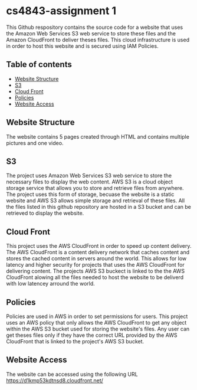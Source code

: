 # cs4843-assignment 1
This Github respository contains the source code for a website that uses the Amazon Web Services S3 web service to store these files and the Amazon CloudFront to deliver theses files. This cloud infrastructure is used in order to host this website and is secured using IAM Policies.

## Table of contents
* [Website Structure](#website-structure)
* [S3](#s3)
* [Cloud Front](#cloud-front)
* [Policies](#policies)
* [Website Access](#access)

## Website Structure
The website contains 5 pages created through HTML and contains multiple pictures and one video.

## S3
The project uses Amazon Web Services S3 web service to store the necessary files to display the web content. AWS S3 is a cloud object storage service that allows you to store and retrieve files from anywhere. The project uses this form of storage, becuase the website is a static website and AWS S3 allows simple storage and retrieval of these files. All the files listed in this github repository are hosted in a S3 bucket and can be retrieved to display the website.

## Cloud Front
This project uses the AWS CloudFront in order to speed up content delivery. The AWS CloudFront is a content delivery network that caches content and stores the cached content in servers around the world. This allows for low latency and higher security for projects that uses the AWS CloudFront for delivering content.
The projects AWS S3 buckect is linked to the the AWS CloudFront alowing all the files needed to host the website to be deliverd with low latencey arround the world.

## Policies
Policies are used in AWS in order to set permissions for users. This project uses an AWS policy that only allows the AWS CloudFront to get any object within the AWS S3 bucket used for storing the website's files. Any user can get theses files only if they have the correct URL provided by the AWS CloudFront that is linked to the project's AWS S3 bucket.

## Website Access
The website can be accessed using the following URL
https://d1kmp53kdtnsd8.cloudfront.net/
